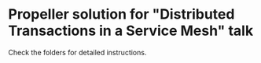 # Propeller solution for "Distributed Transactions in a Service Mesh" talk

Check the folders for detailed instructions.
